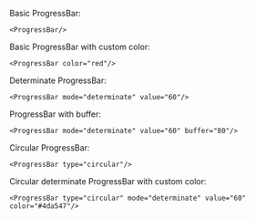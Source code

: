 Basic ProgressBar:

	<ProgressBar/>

Basic ProgressBar with custom color:

    <ProgressBar color="red"/>

Determinate ProgressBar:

    <ProgressBar mode="determinate" value="60"/>

ProgressBar with buffer:

    <ProgressBar mode="determinate" value="60" buffer="80"/>

Circular ProgressBar:

    <ProgressBar type="circular"/>

Circular determinate ProgressBar with custom color:

    <ProgressBar type="circular" mode="determinate" value="60" color="#4da547"/>


